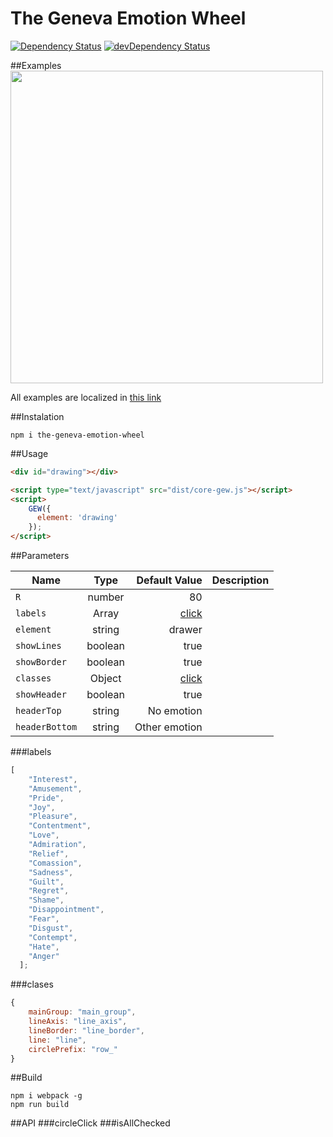 # The Geneva Emotion Wheel

[![Dependency Status](https://david-dm.org/kwarpechowski/The-Geneva-Emotion-Wheel/status.svg)](https://david-dm.org/kwarpechowski/The-Geneva-Emotion-Wheel#info=dependencies) [![devDependency Status](https://david-dm.org/kwarpechowski/The-Geneva-Emotion-Wheel/dev-status.svg)](https://david-dm.org/kwarpechowski/The-Geneva-Emotion-Wheel#info=devDependencies)

##Examples
<a href="https://kwarpechowski.github.io/The-Geneva-Emotion-Wheel/samples/rainbow/index.html"><img src="https://github.com/kwarpechowski/The-Geneva-Emotion-Wheel/blob/master/sample.png" width="500"/></a>

All examples are localized in [this link](https://kwarpechowski.github.io/The-Geneva-Emotion-Wheel/samples?style=centerme)

##Instalation
```
npm i the-geneva-emotion-wheel
```
##Usage
```html
<div id="drawing"></div>

<script type="text/javascript" src="dist/core-gew.js"></script>
<script>
    GEW({
      element: 'drawing'
    });
</script>
```

##Parameters

| Name        | Type            | Default Value  | Description |
| ----------- |:---------------:| --------------:|------------:|
| `R`         | number | 80 | |
| `labels`    | Array <string>  | [click](#labels) | |
| `element`   | string  | drawer | |
| `showLines` | boolean | true | |
| `showBorder` | boolean | true | |
| `classes`   | Object  | [click](#classes) ||
| `showHeader`| boolean | true | |
| `headerTop`| string | No emotion | |
| `headerBottom`| string | Other emotion | |

###labels<a name="labels"></a>
```javascript
[
    "Interest",
    "Amusement",
    "Pride",
    "Joy",
    "Pleasure",
    "Contentment",
    "Love",
    "Admiration",
    "Relief",
    "Comassion",
    "Sadness",
    "Guilt",
    "Regret",
    "Shame",
    "Disappointment",
    "Fear",
    "Disgust",
    "Contempt",
    "Hate",
    "Anger"
  ];
```

###clases<a name="classes"></a>
```javascript
{
    mainGroup: "main_group",
    lineAxis: "line_axis",
    lineBorder: "line_border",
    line: "line",
    circlePrefix: "row_"
}
```
##Build
```
npm i webpack -g
npm run build
```
##API
###circleClick
###isAllChecked

